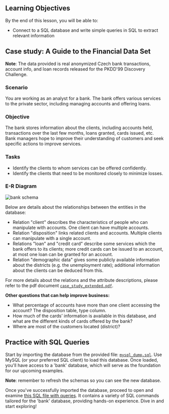 <!-- # SQL Queries -->

## Learning Objectives

By the end of this lesson, you will be able to:
 
- Connect to a SQL database and write simple queries in SQL to extract relevant information

## Case study: A Guide to the Financial Data Set

**Note**: The data provided is real anonymized Czech bank transactions, account info, and loan records released for the PKDD'99 Discovery Challenge.

### Scenario

You are working as an analyst for a bank. The bank offers various services to the private sector, including managing accounts and offering loans.

### Objective

The bank stores information about the clients, including accounts held, transactions over the last few months, loans granted, cards issued, etc. Bank managers hope to improve their understanding of customers and seek specific actions to improve services.

### Tasks

- Identify the clients to whom services can be offered confidently.
- Identify the clients that need to be monitored closely to minimize losses.

### E-R Diagram

![bank schema](https://education-team-2020.s3-eu-west-1.amazonaws.com/data-analytics/case_study_bank_schema.png)

Below are details about the relationships between the entities in the database:

- Relation "client" describes the characteristics of people who can manipulate with accounts. One client can have multiple accounts.
- Relation "disposition" links related clients and accounts. Multiple clients can manipulate with a single account.
- Relations "loan" and "credit card" describe some services which the bank offers to its clients; more credit cards can be issued to an account, at most one loan can be granted for an account.
- Relation "demographic data" gives some publicly available information about the districts (e.g. the unemployment rate); additional information about the clients can be deduced from this.

For more details about the relations and the attribute descriptions, please refer to the pdf document [`case_study_extended.pdf`](https://github.com/data-bootcamp-v4/lessons/blob/main/4_sql/files_for_lessons/case_study_extended.pdf).

**Other questions that can help improve business:**

- What percentage of accounts have more than one client accessing the account? The disposition table, type column.
- How much of the cards’ information is available in this database, and what are the different kinds of cards offered by the bank?
- Where are most of the customers located (district)?


## **Practice with SQL Queries**

Start by importing the database from the provided file: [`mysql_dump.sql`](https://github.com/data-bootcamp-v4/lessons/blob/main/4_sql/files_for_lessons/mysql_dump.sql). Use MySQL (or your preferred SQL client) to load this database. Once loaded, you'll have access to a 'bank' database, which will serve as the foundation for our upcoming examples.

**Note**: remember to refresh the schemas so you can see the new database.

Once you've successfully imported the database, proceed to open and examine [this SQL file with queries](https://github.com/data-bootcamp-v4/lessons/blob/main/4_sql/4.2_sql_queries.sql). It contains a variety of SQL commands tailored for the 'bank' database, providing hands-on experience. Dive in and start exploring!

